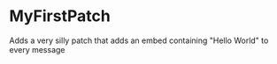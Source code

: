 # MyFirstPatch

Adds a very silly patch that adds an embed containing "Hello World" to every message